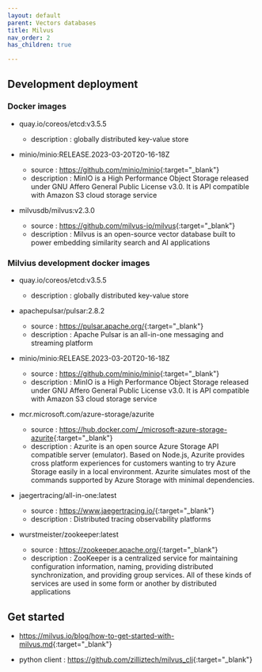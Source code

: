 ```yaml
---
layout: default
parent: Vectors databases
title: Milvus
nav_order: 2
has_children: true

---
```



## Development deployment

### Docker images

- quay.io/coreos/etcd:v3.5.5

  - description : globally distributed key-value store

- minio/minio:RELEASE.2023-03-20T20-16-18Z

  - source : <https://github.com/minio/minio>{:target="_blank"}
  - description : MinIO is a High Performance Object Storage released under GNU Affero General Public License v3.0. It is API compatible with Amazon S3 cloud storage service

- milvusdb/milvus:v2.3.0

  - source : <https://github.com/milvus-io/milvus>{:target="_blank"}
  - description : Milvus is an open-source vector database built to power embedding similarity search and AI applications

### Milvius development docker images

- quay.io/coreos/etcd:v3.5.5

  - description : globally distributed key-value store

- apachepulsar/pulsar:2.8.2

  - source : <https://pulsar.apache.org/>{:target="_blank"}
  - description : Apache Pulsar is an all-in-one messaging and streaming platform

- minio/minio:RELEASE.2023-03-20T20-16-18Z

  - source : <https://github.com/minio/minio>{:target="_blank"}
  - description : MinIO is a High Performance Object Storage released under GNU Affero General Public License v3.0. It is API compatible with Amazon S3 cloud storage service

- mcr.microsoft.com/azure-storage/azurite

  - source : <https://hub.docker.com/_/microsoft-azure-storage-azurite>{:target="_blank"}
  - description : Azurite is an open source Azure Storage API compatible server (emulator). Based on Node.js, Azurite provides cross platform experiences for customers wanting to try Azure Storage easily in a local environment. Azurite simulates most of the commands supported by Azure Storage with minimal dependencies.

- jaegertracing/all-in-one:latest

  - source : <https://www.jaegertracing.io/>{:target="_blank"}
  - description : Distributed tracing observability platforms

- wurstmeister/zookeeper:latest

  - source : <https://zookeeper.apache.org/>{:target="_blank"}
  - description : ZooKeeper is a centralized service for maintaining configuration information, naming, providing distributed synchronization, and providing group services. All of these kinds of services are used in some form or another by distributed applications



## Get started

- <https://milvus.io/blog/how-to-get-started-with-milvus.md>{:target="_blank"}

- python client : <https://github.com/zilliztech/milvus_cli>{:target="_blank"}
